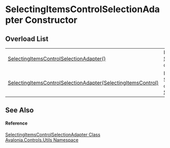 # SelectingItemsControlSelectionAdapter Constructor


## Overload List
<table>
<tr>
<td><a href="M_Avalonia_Controls_Utils_SelectingItemsControlSelectionAdapter__ctor">SelectingItemsControlSelectionAdapter()</a></td>
<td>Initializes a new instance of the <a href="T_Avalonia_Controls_Utils_SelectingItemsControlSelectionAdapter">SelectingItemsControlSelectionAdapter</a> class.</td>
</tr>
<tr>
<td><a href="M_Avalonia_Controls_Utils_SelectingItemsControlSelectionAdapter__ctor_1">SelectingItemsControlSelectionAdapter(SelectingItemsControl)</a></td>
<td>Initializes a new instance of the SelectingItemsControlSelectionAdapterr class with the specified <a href="T_Avalonia_Controls_Primitives_SelectingItemsControl">SelectingItemsControl</a> control.</td>
</tr>
</table>

## See Also


#### Reference
<a href="T_Avalonia_Controls_Utils_SelectingItemsControlSelectionAdapter">SelectingItemsControlSelectionAdapter Class</a>  
<a href="N_Avalonia_Controls_Utils">Avalonia.Controls.Utils Namespace</a>  

